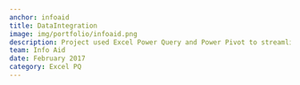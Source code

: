 ```yaml
---
anchor: infoaid
title: DataIntegration
image: img/portfolio/infoaid.png
description: Project used Excel Power Query and Power Pivot to streamline and integrate data collection for the Seoul virus outbreak investigation. The source code can be found <a href="https://github.com/lindaroesch/lindaroesch.github.io">here</a>. Don't forget to check out the <a href="https://lindaroesch.github.io/blog/InfoAid">blog <a/>.
team: Info Aid
date: February 2017
category: Excel PQ
---
```


